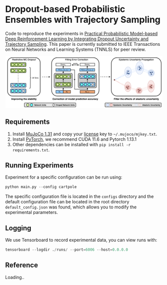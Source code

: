 # Dropout-based Probabilistic Ensembles with Trajectory Sampling

Code to reproduce the experiments in [Practical Probabilistic Model-based Deep Reinforcement Learning by Integrating Dropout Uncertainty and Trajectory Sampling](). This paper is currently submitted to IEEE Transactions on Neural Networks and Learning Systems (TNNLS) for peer review.

![Snipaste_2023-09-20_13-56-43](https://raw.githubusercontent.com/mrjun123/DPETS/main/images/method.png)

## Requirements

1. Install [MuJoCo 1.31](https://www.roboti.us/download.html) and copy your [license](https://www.roboti.us/file/mjkey.txt) key to `~/.mujoco/mjkey.txt`. 
2. Install [PyTorch](https://pytorch.org/get-started/previous-versions/), we recommend CUDA 11.6 and Pytorch 1.13.1
3. Other dependencies can be installed with `pip install -r requirements.txt`.

## Running Experiments

Experiment for a specific configuration can be run using:

```python
python main.py --config cartpole
```

The specific configuration file is located in the `configs` directory and the default configuration file can be located in the root directory `default_config.json` was found, which allows you to modify the experimental parameters.

## Logging

We use Tensorboard to record experimental data, you can view runs with:

```python
tensorboard --logdir ./runs/ --port=6006 --host=0.0.0.0
```

## Reference

Loading..

